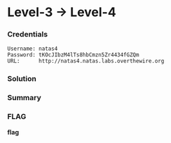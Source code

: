 # Level-3 -> Level-4

### Credentials

```
Username: natas4
Password: tKOcJIbzM4lTs8hbCmzn5Zr4434fGZQm
URL:      http://natas4.natas.labs.overthewire.org
```
### Solution


### Summary

### FLAG
**flag** 
